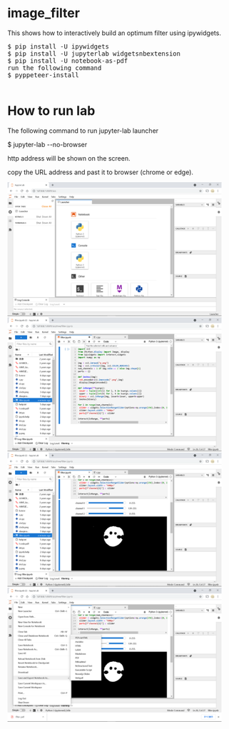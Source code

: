 # image_filter
This shows how to interactively build an optimum filter using ipywidgets.
<pre>
$ pip install -U ipywidgets
$ pip install -U jupyterlab widgetsnbextension
$ pip install -U notebook-as-pdf
run the following command
$ pyppeteer-install

</pre>
# How to run lab
The following command to run jupyter-lab launcher

$ jupyter-lab --no-browser

http address will be shown on the screen.

copy the URL address and past it to browser (chrome or edge).


<img src='1.png' width=480 height=300>
<img src='2.png' width=480 height=300>
<img src='3.png' width=480 height=300>
<img src='4.png' width=480 height=300>
